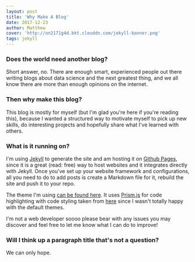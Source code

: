 ```yaml
---
layout: post
title: 'Why Make A Blog'
date: 2017-12-23
author: Matthew
cover: 'http://on2171g4d.bkt.clouddn.com/jekyll-banner.png'
tags: jekyll
---
```


### Does the world need another blog? 

Short answer, no. There are enough smart, experienced people out there writing blogs about data science and the next greatest thing, and we all know there are more than enough opinions on the internet.

### Then why make this blog?

This blog is mostly for myself (but I'm glad you're here if you're reading this), because I wanted a structured way to motivate myself to pick up new skills, do interesting projects and hopefully share what I've learned with others. 

### What is it running on?

I'm using [Jekyll](https://jekyllrb.com/) to generate the site and am hosting it on [Github Pages](https://pages.github.com/), since it is a great (read: free) way to host websites and it integrates directly with Jekyll. Once you've set up your website framework and configurations, all you need to do to add posts is create a Markdown file for it, rebuild the site and push it to your repo. 

The theme I'm using [can be found here](https://github.com/kaeyleo/jekyll-theme-H2O). It uses [Prism.js](http://prismjs.com/index.html) for code highlighting with code styling taken from [here](https://github.com/LukeAskew/prism-github) since I wasn't totally happy with the default themes. 

I'm not a web developer soooo please bear with any issues you may discover and feel free to let me know what I can do to improve!

### Will I think up a paragraph title that's not a question?

We can only hope.